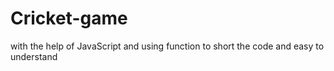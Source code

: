 # Cricket-game
with the help of JavaScript and using function to short the code and easy to understand  
